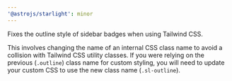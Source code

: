 ```yaml
---
'@astrojs/starlight': minor
---
```


Fixes the outline style of sidebar badges when using Tailwind CSS.

This involves changing the name of an internal CSS class name to avoid a collision with Tailwind CSS utility classes.
If you were relying on the previous (`.outline`) class name for custom styling, you will need to update your custom CSS to use the new class name (`.sl-outline`).
